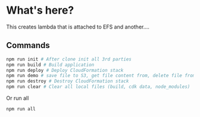 # What's here?

This creates lambda that is attached to EFS and another....

## Commands

```bash
npm run init # After clone init all 3rd parties
npm run build # Build application
npm run deploy # Deploy CloudFormation stack
npm run demo # save file to S3, get file content from, delete file from
npm run destroy # Destroy CloudFormation stack
npm run clear # Clear all local files (build, cdk data, node_modules)
```

Or run all

```bash
npm run all
```
